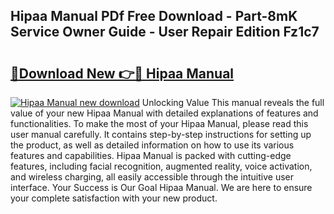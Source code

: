## Hipaa Manual PDf Free Download - Part-8mK Service Owner Guide - User Repair Edition Fz1c7

# <h2><a href="http://bc31699.oget.top/?id=Hipaa+Manual">🔗Download New 👉🔴 Hipaa Manual</a></h2>

[![Hipaa Manual new download](https://i.imgur.com/5g1atiW.png)](http://bc31699.oget.top/?id=Hipaa+Manual)
Unlocking Value This manual reveals the full value of your new Hipaa Manual with detailed explanations of features and functionalities. To make the most of your Hipaa Manual, please read this user manual carefully. It contains step-by-step instructions for setting up the product, as well as detailed information on how to use its various features and capabilities. Hipaa Manual is packed with cutting-edge features, including facial recognition, augmented reality, voice activation, and wireless charging, all easily accessible through the intuitive user interface. Your Success is Our Goal Hipaa Manual. We are here to ensure your complete satisfaction with your new product.
